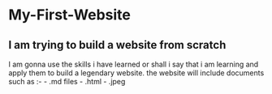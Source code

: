 # My-First-Website

## I am trying to build a website from scratch

I am gonna use the skills i have learned or shall i say that i am learning and apply them to build a legendary website.
the website will include documents such as :- 
                                        - .md files
                                        - .html
                                        - .jpeg


